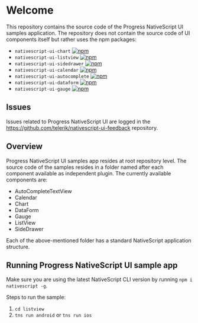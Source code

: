 # Welcome
This repository contains the source code of the Progress NativeScript UI samples application. The repository does not contain the source code of UI components itself but rather uses the npm packages:
- `nativescript-ui-chart` [![npm](https://img.shields.io/npm/v/nativescript-ui-chart.svg)](https://www.npmjs.com/package/nativescript-ui-chart)
- `nativescript-ui-listview` [![npm](https://img.shields.io/npm/v/nativescript-ui-listview.svg)](https://www.npmjs.com/package/nativescript-ui-listview)
- `nativescript-ui-sidedrawer` [![npm](https://img.shields.io/npm/v/nativescript-ui-sidedrawer.svg)](https://www.npmjs.com/package/nativescript-ui-sidedrawer)
- `nativescript-ui-calendar` [![npm](https://img.shields.io/npm/v/nativescript-ui-calendar.svg)](https://www.npmjs.com/package/nativescript-ui-calendar)
- `nativescript-ui-autocomplete` [![npm](https://img.shields.io/npm/v/nativescript-ui-autocomplete.svg)](https://www.npmjs.com/package/nativescript-ui-autocomplete)
- `nativescript-ui-dataform` [![npm](https://img.shields.io/npm/v/nativescript-ui-dataform.svg)](https://www.npmjs.com/package/nativescript-ui-dataform)
- `nativescript-ui-gauge` [![npm](https://img.shields.io/npm/v/nativescript-ui-gauge.svg)](https://www.npmjs.com/package/nativescript-ui-gauge)

## Issues
Issues related to Progress NativeScript UI are logged in the https://github.com/telerik/nativescript-ui-feedback repository.

## Overview
Progress NativeScript UI samples app resides at root repository level. The source code of the samples resides in a folder named after each component available as independent plugin. The currently available components are:

- AutoCompleteTextView
- Calendar
- Chart
- DataForm
- Gauge
- ListView
- SideDrawer

Each of the above-mentioned folder has a standard NativeScript application structure. 

## Running **Progress NativeScript UI** sample app
Make sure you are using the latest NativeScript CLI version by running `npm i nativescript -g`.

Steps to run the sample:

1. `cd listview`
2. `tns run android` or `tns run ios`
